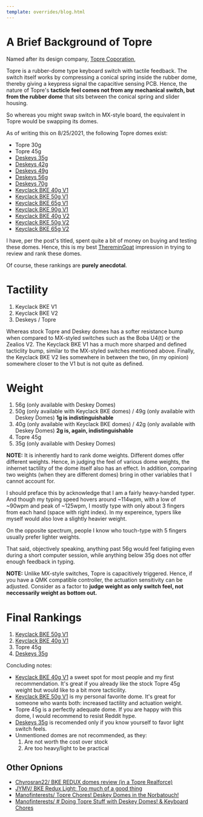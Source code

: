 ```yaml
---
template: overrides/blog.html
---
```



# A Brief Background of Topre
Named after its design company,  [Topre Coporation](https://deskthority.net/wiki/Topre_Corporation), 

Topre is a rubber-dome type keyboard switch with tactile feedback. The switch itself works by compressing a conical spring inside the rubber dome, thereby giving a keypress signal the capacitive sensing PCB.  Hence, the nature of Topre's **tacticle feel comes not from any mechanical switch, but from the rubber dome** that sits between the conical spring and slider housing.

So whereas you might swap switch in MX-style board, the equivalent in Topre would be swapping its domes.

As of writing this on 8/25/2021, the following Topre domes exist:

- Topre 30g
- Topre 45g
- [Deskeys 35g](https://deskeys.io/products/des-domes-bke-tactile?variant=33022120329251)
- [Deskeys 42g](https://deskeys.io/products/des-domes-bke-tactile?variant=32993066942499)
- [Deskeys 49g](https://deskeys.io/products/des-domes-bke-tactile?variant=33016879087651)
- [Deskeys 56g](https://deskeys.io/products/des-domes-bke-tactile?variant=32993067040803)
- [Deskeys 70g](https://deskeys.io/products/des-domes-bke-tactile?variant=33030735691811)
- [Keyclack BKE 40g V1](https://www.keyclack.com/collections/for-sale/products/bke-topre-dome-replacements)
- [Keyclack BKE 50g V1](https://www.keyclack.com/collections/for-sale/products/bke-topre-dome-replacements)
- [Keyclack BKE 65g V1](https://www.keyclack.com/collections/for-sale/products/bke-topre-dome-replacements)
- [Keyclack BKE 90g V1](https://www.keyclack.com/collections/for-sale/products/bke-topre-dome-replacements)
- [Keyclack BKE 40g V2](https://www.keyclack.com/collections/for-sale/products/bke-topre-dome-replacements-v2)
- [Keyclack BKE 50g V2](https://www.keyclack.com/collections/for-sale/products/bke-topre-dome-replacements-v2)
- [Keyclack BKE 65g V2](https://www.keyclack.com/collections/for-sale/products/bke-topre-dome-replacements-v2)

I have, per the post's titled, spent quite a bit of money on buying and testing these domes. Hence, this is my best [ThereminGoat](https://www.theremingoat.com/) impression in trying to review and rank these domes.

Of course, these rankings are **purely anecdotal**.

# Tactility

1. Keyclack BKE V1
2. Keyclack BKE V2
3. Deskeys / Topre

Whereas stock Topre and Deskey domes has a softer resistance bump when compared to MX-styled switches such as the Boba U4(t) or the Zealios V2. The Keyclack BKE V1 has a much more sharped and defined tacticlity bump, similar to the MX-styled switches mentioned above. Finally, the Keyclack BKE V2 lies somewhere in between the two, (in my opinion) somewhere closer to the V1 but is not quite as defined.

# Weight

1. 56g (only available with Deskey Domes)
2. 50g (only available with Keyclack BKE domes) / 49g (only available with Deskey Domes) **1g is indistinguishable**
3. 40g (only available with Keyclack BKE domes) / 42g (only available with Deskey Domes)  **2g is, again, indistinguishable**
4. Topre 45g
5. 35g (only available with Deskey Domes)

**NOTE:** It is inherently hard to rank dome weights. Different domes offer different weights. Hence, in judging the feel of various dome weights, the inhernet tactility of the dome itself also has an effect. In addition, comparing two weights (when they are different domes) bring in other variables that I cannot account for. 

I should preface this by acknowledge that I am a fairly heavy-handed typer.  And though my typing speed hovers around ~114wpm, with a low of ~90wpm and peak of ~125wpm, I mostly type with only about 3 fingers from each hand (space with right index). In my expereince, typers like myself would also love a slightly heavier weight.

On the opposite spectrum, people I know who touch-type with 5 fingers usually prefer lighter weights.

That said, objectively speaking, anything past 56g would feel fatigiing even during a short computer session, while anything below 35g does not offer enough feedback in typing.

**NOTE:** Unlike MX-style switches, Topre is capacitively triggered. Hence, if you have a QMK compatible controller, the actuation sensitivity can be adjusted. Consider as a factor to **judge weight as only switch feel, not neccessarily weight as bottom out.**

# Final Rankings

1. [Keyclack BKE 50g V1](https://www.keyclack.com/collections/for-sale/products/bke-topre-dome-replacements)
2. [Keyclack BKE 40g V1](https://www.keyclack.com/collections/for-sale/products/bke-topre-dome-replacements)
3. Topre 45g
4. [Deskeys 35g](https://deskeys.io/products/des-domes-bke-tactile?variant=33022120329251)

Concluding notes:
- [Keyclack BKE 40g V1](https://www.keyclack.com/collections/for-sale/products/bke-topre-dome-replacements) a sweet spot for most people and my first recommendation. It's great if you already like the stock Topre 45g weight but would like to a bit more tacticility.
- [Keyclack BKE 50g V1](https://www.keyclack.com/collections/for-sale/products/bke-topre-dome-replacements) is my personal favorite dome. It's great for someone who wants both: increased tactility and actuation weight.
- Topre 45g is a perfectly adequate dome. If you are happy with this dome, I would recommend to resist Reddit hype.
- [Deskeys 35g](https://deskeys.io/products/des-domes-bke-tactile?variant=33022120329251) is recomended only if you know yourself to favor light switch feels. 
- Unmentioned domes are not recommended, as they:
	1. Are not worth the cost over stock
	2. Are too heavy/light to be practical

## Other Opnions

- [Chyrosran22/ BKE REDUX domes review (in a Topre Realforce)](https://www.youtube.com/watch?v=XvelXWxL68w)
- [JYMV/ BKE Redux Light: Too much of a good thing](https://www.youtube.com/watch?v=9KkQ-TN8gY4)
- [Manofinterests/ Topre Chores! Deskey Domes in the Norbatouch!](https://www.youtube.com/watch?v=y7JwJ_DNchg)
- [Manofinterests/ # Doing Topre Stuff with Deskey Domes! & Keyboard Chores](https://www.youtube.com/watch?v=S5D3FNeTxhM)